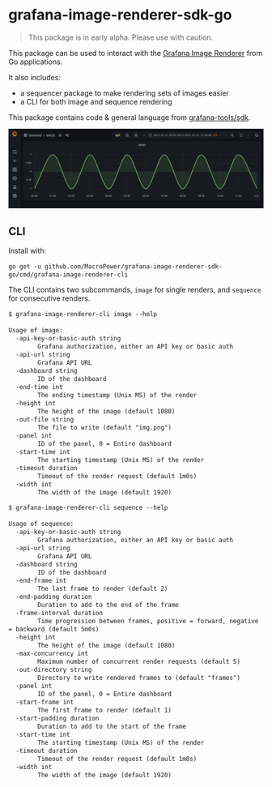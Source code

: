 # grafana-image-renderer-sdk-go

> This package is in early alpha. Please use with caution.

This package can be used to interact with the [Grafana Image Renderer](https://github.com/grafana/grafana-image-renderer) from Go applications.

It also includes:

- a sequencer package to make rendering sets of images easier
- a CLI for both image and sequence rendering

This package contains code & general language from [grafana-tools/sdk](https://github.com/grafana-tools/sdk).

<a href="#"><img src="docs/img/banner.gif"></a>

## CLI

Install with:

```text
go get -u github.com/MacroPower/grafana-image-renderer-sdk-go/cmd/grafana-image-renderer-cli
```

The CLI contains two subcommands, `image` for single renders, and `sequence` for consecutive renders.

```text
$ grafana-image-renderer-cli image --help

Usage of image:
  -api-key-or-basic-auth string
        Grafana authorization, either an API key or basic auth
  -api-url string
        Grafana API URL
  -dashboard string
        ID of the dashboard
  -end-time int
        The ending timestamp (Unix MS) of the render
  -height int
        The height of the image (default 1080)
  -out-file string
        The file to write (default "img.png")
  -panel int
        ID of the panel, 0 = Entire dashboard
  -start-time int
        The starting timestamp (Unix MS) of the render
  -timeout duration
        Timeout of the render request (default 1m0s)
  -width int
        The width of the image (default 1920)
```

```text
$ grafana-image-renderer-cli sequence --help

Usage of sequence:
  -api-key-or-basic-auth string
        Grafana authorization, either an API key or basic auth
  -api-url string
        Grafana API URL
  -dashboard string
        ID of the dashboard
  -end-frame int
        The last frame to render (default 2)
  -end-padding duration
        Duration to add to the end of the frame
  -frame-interval duration
        Time progression between frames, positive = forward, negative = backward (default 5m0s)
  -height int
        The height of the image (default 1080)
  -max-concurrency int
        Maximum number of concurrent render requests (default 5)
  -out-directory string
        Directory to write rendered frames to (default "frames")
  -panel int
        ID of the panel, 0 = Entire dashboard
  -start-frame int
        The first frame to render (default 1)
  -start-padding duration
        Duration to add to the start of the frame
  -start-time int
        The starting timestamp (Unix MS) of the render
  -timeout duration
        Timeout of the render request (default 1m0s)
  -width int
        The width of the image (default 1920)
```
